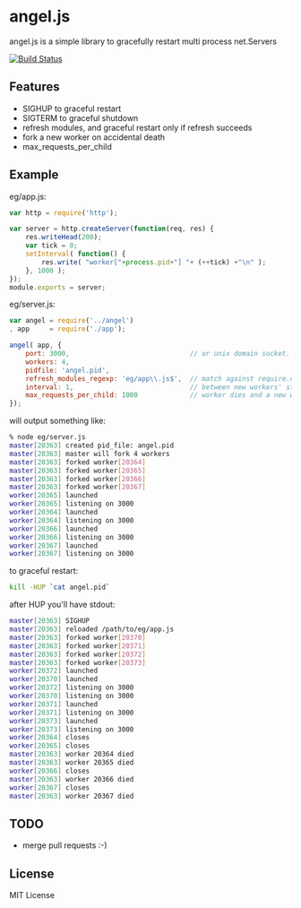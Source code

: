 # angel.js

angel.js is a simple library to gracefully restart multi process net.Servers

[![Build Status](https://travis-ci.org/mash/node-angel.png)](https://travis-ci.org/mash/node-angel)

## Features

 * SIGHUP to graceful restart
 * SIGTERM to graceful shutdown
 * refresh modules, and graceful restart only if refresh succeeds
 * fork a new worker on accidental death
 * max_requests_per_child


## Example

eg/app.js:

```javascript
var http = require('http');

var server = http.createServer(function(req, res) {
    res.writeHead(200);
    var tick = 0;
    setInterval( function() {
        res.write( "worker["+process.pid+"] "+ (++tick) +"\n" );
    }, 1000 );
});
module.exports = server;
```

eg/server.js:

```javascript
var angel = require('../angel')
, app     = require('./app');

angel( app, {
    port: 3000,                              // or unix domain socket. path: "/tmp/socket"
    workers: 4,
    pidfile: 'angel.pid',
    refresh_modules_regexp: 'eg/app\\.js$',  // match against require.cache keys
    interval: 1,                             // between new workers' start and old workers' close, in seconds
    max_requests_per_child: 1000             // worker dies and a new worker spawns after processing x number of requests
});
```

will output something like:

```bash
% node eg/server.js
master[20363] created pid_file: angel.pid
master[20363] master will fork 4 workers
master[20363] forked worker[20364]
master[20363] forked worker[20365]
master[20363] forked worker[20366]
master[20363] forked worker[20367]
worker[20365] launched
worker[20365] listening on 3000
worker[20364] launched
worker[20364] listening on 3000
worker[20366] launched
worker[20366] listening on 3000
worker[20367] launched
worker[20367] listening on 3000
```

to graceful restart:

```bash
kill -HUP `cat angel.pid`
```

after HUP you'll have stdout:

```bash
master[20363] SIGHUP
master[20363] reloaded /path/to/eg/app.js
master[20363] forked worker[20370]
master[20363] forked worker[20371]
master[20363] forked worker[20372]
master[20363] forked worker[20373]
worker[20372] launched
worker[20370] launched
worker[20372] listening on 3000
worker[20370] listening on 3000
worker[20371] launched
worker[20371] listening on 3000
worker[20373] launched
worker[20373] listening on 3000
worker[20364] closes
worker[20365] closes
master[20363] worker 20364 died
master[20363] worker 20365 died
worker[20366] closes
master[20363] worker 20366 died
worker[20367] closes
master[20363] worker 20367 died
```

## TODO

 * merge pull requests :-)


## License

MIT License
